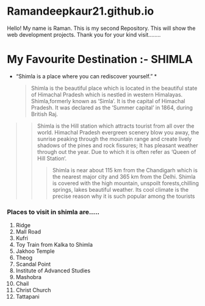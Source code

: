 # Ramandeepkaur21.github.io
Hello! My name is Raman. This is my second Repository. This will show the web development projects.
Thank you for your kind visit........
# My Favourite Destination :- SHIMLA
* “Shimla is a place where you can rediscover yourself.” *
  > Shimla is the beautiful place which is located in the beautiful state of Himachal Pradesh which is nestled in western Himalayas. Shimla,formerly known as ‘Simla’. It is the capital of Himachal Pradesh. It was declared as the ‘Summer capital’ in 1864, during British Raj.
>> Shimla is the Hill station which attracts tourist from all over the world. Himachal Pradesh evergreen scenery blow you away, the sunrise peaking through the mountain range and create lively shadows of the pines and rock fissures; It has pleasant weather through out the year. Due to which it is often refer as ‘Queen of Hill Station‘.
> > > Shimla is near about 115 km from the Chandigarh which is the nearest major city  and 365 km from the Delhi. Shimla is covered with the high mountain, unspoilt forests,chilling springs, lakes beautiful weather. Its cool climate is the precise reason why it is such popular among the tourists
### Places to visit in shimla are.....
1.  Ridge
2.   Mall Road
3.    Kufri
4. Toy Train from Kalka to Shimla
5.  Jakhoo Temple
6.   Theog
7.    Scandal Point
8. Institute of Advanced Studies
9.  Mashobra
10.   Chail
11.   Christ Church
12.    Tattapani
